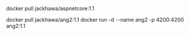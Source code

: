 docker pull jackhawa/aspnetcore:1.1

docker pull jackhawa/ang2:1.1
docker run -d --name ang2 -p 4200:4200 ang2:1.1